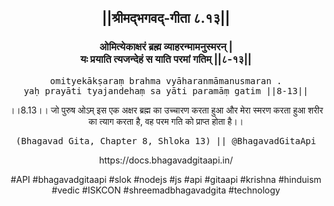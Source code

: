<center><h2>||श्रीमद्‍भगवद्‍-गीता ८.१३||</h2>
<h3>ओमित्येकाक्षरं ब्रह्म व्याहरन्मामनुस्मरन् |<br/>यः प्रयाति त्यजन्देहं स याति परमां गतिम् ||८-१३||</h3>
<pre>omityekākṣaraṃ brahma vyāharanmāmanusmaran .<br/>yaḥ prayāti tyajandehaṃ sa yāti paramāṃ gatim ||8-13||</pre>
<p>।।8.13।। जो पुरुष ओऽम् इस एक अक्षर ब्रह्म का उच्चारण करता हुआ और मेरा स्मरण करता हुआ शरीर का त्याग करता है, वह परम गति को प्राप्त होता है।।</p>
<pre>(Bhagavad Gita, Chapter 8, Shloka 13) || @BhagavadGitaApi</pre><p>https://docs.bhagavadgitaapi.in/</p><p>#API #bhagavadgitaapi #slok #nodejs #js #api #gitaapi #krishna #hinduism #vedic #ISKCON #shreemadbhagavadgita #technology</p></center>